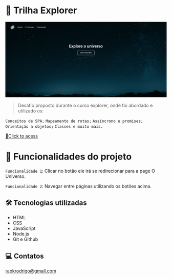 # 🚀 Trilha Explorer

![preview](./github/preview.png)

> Desafio proposto durante o curso explorer, onde foi abordado e utilizado os:

`Conceitos de SPA;`
`Mapeamento de rotas;`
`Assíncrono e promises;` 
`Orientação a objetos;`
`Classes e muito mais.`


[🔗Click to acess](https://spa-universe-steel-xi.vercel.app/)


# 🔨 Funcionalidades do projeto

`Funcionalidade 1`: Clicar no botão ele irá se redirecionar para a page O Universo.

`Funcionalidade 2`: Navegar entre páginas utilizando os botões acima.


## 🛠 Tecnologias utilizadas

- HTML
- CSS
- JavaScript
- Node.js
- Git e Github

## 💻 Contatos

raokrodrigo@gmail.com
